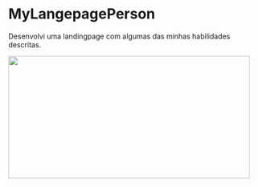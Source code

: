 # MyLangepagePerson
Desenvolvi uma landingpage com algumas das minhas habilidades descritas. 

<img src="https://media2.giphy.com/media/udYKrlSiVSy5i0nyEM/giphy.gif?cid=790b761163a72e123ecce0f2cb95a4a69cfd3c9b0b8228c9&rid=giphy.gif&ct=g"  width="480px" height="244px">
